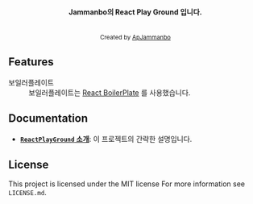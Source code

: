
<div align="center">
  <strong>Jammanbo의 React Play Ground 입니다.</strong>
</div>
<br />

<br />

<div align="center">
  <sub>Created by <a href="https://apjammanbo.github.io/">ApJammanbo</a>
</div>

## Features

<dl>
  <dt>보일러플레이트</dt>
  <dd>보일러플레이트는 
  <a href="https://www.reactboilerplate.com">React BoilerPlate</a>
  를 사용했습니다.</dd>

## Documentation

- [**`ReactPlayGround` 소개**](docs/general/introduction.md): 이 프로젝트의 간략한 설명입니다.


## License

This project is licensed under the MIT license
For more information see `LICENSE.md`.
